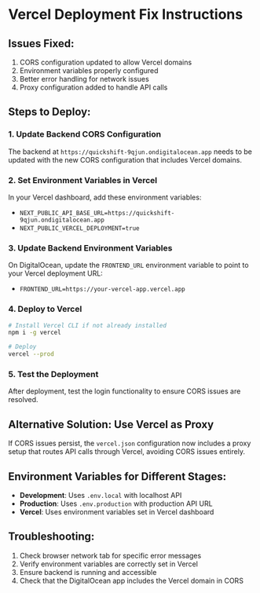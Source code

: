 # Vercel Deployment Fix Instructions

## Issues Fixed:
1. CORS configuration updated to allow Vercel domains
2. Environment variables properly configured
3. Better error handling for network issues
4. Proxy configuration added to handle API calls

## Steps to Deploy:

### 1. Update Backend CORS Configuration
The backend at `https://quickshift-9qjun.ondigitalocean.app` needs to be updated with the new CORS configuration that includes Vercel domains.

### 2. Set Environment Variables in Vercel
In your Vercel dashboard, add these environment variables:
- `NEXT_PUBLIC_API_BASE_URL=https://quickshift-9qjun.ondigitalocean.app`
- `NEXT_PUBLIC_VERCEL_DEPLOYMENT=true`

### 3. Update Backend Environment Variables
On DigitalOcean, update the `FRONTEND_URL` environment variable to point to your Vercel deployment URL:
- `FRONTEND_URL=https://your-vercel-app.vercel.app`

### 4. Deploy to Vercel
```bash
# Install Vercel CLI if not already installed
npm i -g vercel

# Deploy
vercel --prod
```

### 5. Test the Deployment
After deployment, test the login functionality to ensure CORS issues are resolved.

## Alternative Solution: Use Vercel as Proxy
If CORS issues persist, the `vercel.json` configuration now includes a proxy setup that routes API calls through Vercel, avoiding CORS issues entirely.

## Environment Variables for Different Stages:
- **Development**: Uses `.env.local` with localhost API
- **Production**: Uses `.env.production` with production API URL
- **Vercel**: Uses environment variables set in Vercel dashboard

## Troubleshooting:
1. Check browser network tab for specific error messages
2. Verify environment variables are correctly set in Vercel
3. Ensure backend is running and accessible
4. Check that the DigitalOcean app includes the Vercel domain in CORS
